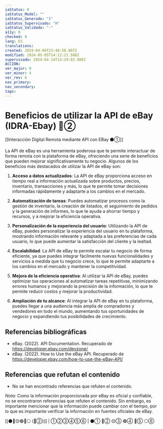 ```yaml
---
iaStatus: 8
iaStatus_Model: ""
iaStatus_Generado: "I"
iaStatus_Supervisado: "H"
iaStatus_Validado: "-"
a11y: 0
checked: 0
lang: ES
translations: 
created: 2024-04-06T23:48:58.807Z
modified: 2024-05-05T14:12:21.588Z
supervisado: 2024-04-14T14:29:03.980Z
ACCION: 
ver_major: 0
ver_minor: 4
ver_rev: 6
nav_primary: 
nav_secondary: 
tags:
---
```

# Beneficios de utilizar la API de eBay (IDRA-Ebay) 🔴②

[[Interacción Digital Remota mediante API con EBay ⚫①]]

La API de eBay es una herramienta poderosa que te permite interactuar de forma remota con la plataforma de eBay, ofreciendo una serie de beneficios que pueden mejorar significativamente tu negocio. Algunos de los beneficios más destacados de utilizar la API de eBay son:

1. **Acceso a datos actualizados**: La API de eBay proporciona acceso en tiempo real a información actualizada sobre productos, precios, inventario, transacciones y más, lo que te permite tomar decisiones informadas rápidamente y adaptarte a los cambios en el mercado.

2. **Automatización de tareas**: Puedes automatizar procesos como la gestión de inventario, la creación de listados, el seguimiento de pedidos y la generación de informes, lo que te ayuda a ahorrar tiempo y recursos, y a mejorar la eficiencia operativa.

3. **Personalización de la experiencia del usuario**: Utilizando la API de eBay, puedes personalizar la experiencia del usuario en tu plataforma, mostrando información relevante y adaptada a las preferencias de cada usuario, lo que puede aumentar la satisfacción del cliente y la lealtad.

4. **Escalabilidad**: La API de eBay te permite escalar tu negocio de forma eficiente, ya que puedes integrar fácilmente nuevas funcionalidades y servicios a medida que tu negocio crece, lo que te permite adaptarte a los cambios en el mercado y mantener la competitividad.

5. **Mejora de la eficiencia operativa**: Al utilizar la API de eBay, puedes optimizar tus operaciones al automatizar tareas repetitivas, minimizando errores humanos y mejorando la precisión de la información, lo que te permite reducir costos y mejorar la productividad.

6. **Ampliación de tu alcance**: Al integrar la API de eBay en tu plataforma, puedes llegar a una audiencia más amplia de compradores y vendedores en todo el mundo, aumentando tus oportunidades de negocio y expandiendo tus posibilidades de crecimiento.

## Referencias bibliográficas

- eBay. (2022). API Documentation. Recuperado de <https://developer.ebay.com/devzone/>
- eBay. (2022). How to Use the eBay API. Recuperado de <https://developer.ebay.com/how-to-use-the-eBay-API/>

## Referencias que refutan el contenido

- No se han encontrado referencias que refuten el contenido.

*Nota:* Como la información proporcionada por eBay es oficial y confiable, no se encontraron referencias que refuten el contenido. Sin embargo, es importante mencionar que la información puede cambiar con el tiempo, por lo que es importante verificar la información en fuentes oficiales de eBay.

[[⚫🔴🟡🟢🔵⚪ (🔴②)]] | ①②③④⑤⑥ | ⚫① 🔴② 🟡③ 🟢④ 🔵⑤ ⚪⑥